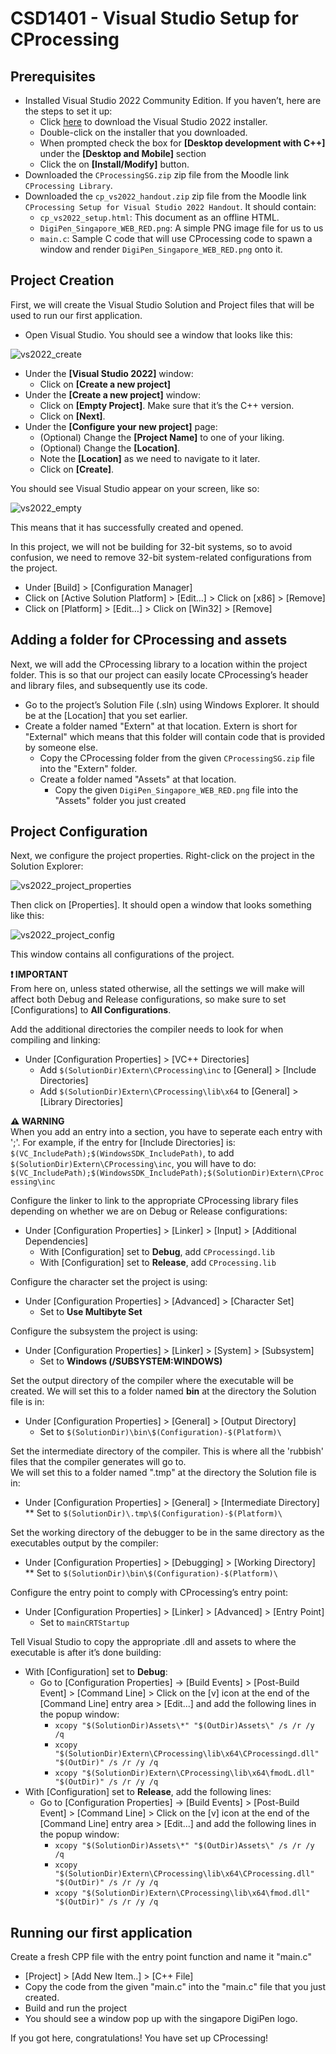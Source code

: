<!-- Converted from AsciiDoc to MarkDown with DownDoc -->

# CSD1401 - Visual Studio Setup for CProcessing

## Prerequisites

* Installed Visual Studio 2022 Community Edition. If you haven’t, here are the steps to set it up:
    * Click [here](https://visualstudio.microsoft.com/thank-you-downloading-visual-studio/?sku=Community&rel=16) to download the Visual Studio 2022 installer.
    * Double-click on the installer that you downloaded.
    * When prompted check the box for **[Desktop development with C++]** under the **[Desktop and Mobile]** section
    * Click the on **[Install/Modify]** button.
* Downloaded the `CProcessingSG.zip` zip file from the Moodle link `CProcessing Library`.
* Downloaded the `cp_vs2022_handout.zip` zip file from the Moodle link `CProcessing Setup for Visual Studio 2022 Handout`. It should contain:
    * `cp_vs2022_setup.html`: This document as an offline HTML.
    * `DigiPen_Singapore_WEB_RED.png`: A simple PNG image file for us to us
    * `main.c`: Sample C code that will use CProcessing code to spawn a window and render `DigiPen_Singapore_WEB_RED.png` onto it.

## Project Creation

First, we will create the Visual Studio Solution and Project files that will be used to run our first application.

* Open Visual Studio. You should see a window that looks like this:

![vs2022_create](res/vs2022_create.png)

* Under the **[Visual Studio 2022]** window:
    * Click on **[Create a new project]**
* Under the **[Create a new project]** window:
    * Click on **[Empty Project]**. Make sure that it’s the C++ version. 
    * Click on **[Next]**.
* Under the **[Configure your new project]** page:
    * (Optional) Change the **[Project Name]** to one of your liking.
    * (Optional) Change the **[Location]**.
    * Note the **[Location]** as we need to navigate to it later.
    * Click on **[Create]**.

You should see Visual Studio appear on your screen, like so:

![vs2022_empty](res/vs2022_empty.png)

This means that it has successfully created and opened.

In this project, we will not be building for 32-bit systems, so to avoid confusion, we need to remove 32-bit system-related configurations from the project.

*	Under [Build] > [Configuration Manager] 
* Click on [Active Solution Platform] > [Edit…] > Click on [x86] > [Remove]
* Click on [Platform] > [Edit…] > Click on [Win32] > [Remove]

## Adding a folder for CProcessing and assets

Next, we will add the CProcessing library to a location within the project folder. 
This is so that our project can easily locate CProcessing’s header and library files, and subsequently use its code.

* Go to the project’s Solution File (.sln) using Windows Explorer. It should be at the [Location] that you set earlier.
* Create a folder named "Extern" at that location. Extern is short for "External" which means that this folder will contain code that is provided by someone else.
    * Copy the CProcessing folder from the given `CProcessingSG.zip` file into the "Extern" folder.
    *	Create a folder named "Assets" at that location.
        *	Copy the given `DigiPen_Singapore_WEB_RED.png` file into the "Assets" folder you just created

## Project Configuration

Next, we configure the project properties. 
Right-click on the project in the Solution Explorer:

![vs2022_project_properties](res/vs2022_project_properties.png)

Then click on [Properties]. 
It should open a window that looks something like this:

![vs2022_project_config](res/vs2022_project_config.png)

This window contains all configurations of the project.

**❗ IMPORTANT**\
From here on, unless stated otherwise, all the settings we will make will affect both Debug and Release configurations, so make sure to set [Configurations] to **All Configurations**.

Add the additional directories the compiler needs to look for when compiling and linking:

*	Under [Configuration Properties] > [VC++ Directories]
    *	Add `$(SolutionDir)Extern\CProcessing\inc` to [General] > [Include Directories]
    *	Add `$(SolutionDir)Extern\CProcessing\lib\x64` to [General] > [Library Directories]

**⚠️ WARNING**\
When you add an entry into a section, you have to seperate each entry with ';'. 
For example, if the entry for [Include Directories] is: `$(VC_IncludePath);$(WindowsSDK_IncludePath)`, to add `$(SolutionDir)Extern\CProcessing\inc`, you will have to do: `$(VC_IncludePath);$(WindowsSDK_IncludePath);$(SolutionDir)Extern\CProcessing\inc`

Configure the linker to link to the appropriate CProcessing library files depending on whether we are on Debug or Release configurations:

*	Under [Configuration Properties] > [Linker] > [Input] > [Additional Dependencies]
    * With [Configuration] set to **Debug**, add `CProcessingd.lib`
    * With [Configuration] set to **Release**, add `CProcessing.lib`

Configure the character set the project is using:

*	Under [Configuration Properties] > [Advanced] > [Character Set]
    * Set to **Use Multibyte Set**

Configure the subsystem the project is using:

*	Under [Configuration Properties] > [Linker] > [System] > [Subsystem]
    *	Set to **Windows (/SUBSYSTEM:WINDOWS)**

Set the output directory of the compiler where the executable will be created. 
We will set this to a folder named **bin** at the directory the Solution file is in:

*	Under [Configuration Properties] > [General] > [Output Directory]
    *	Set to `$(SolutionDir)\bin\$(Configuration)-$(Platform)\`

Set the intermediate directory of the compiler. 
This is where all the 'rubbish' files that the compiler generates will go to.  
We will set this to a folder named ".tmp" at the directory the Solution file is in:

*	Under [Configuration Properties] > [General] > [Intermediate Directory]
** Set to `$(SolutionDir)\.tmp\$(Configuration)-$(Platform)\`

Set the working directory of the debugger to be in the same directory as the executables output by the compiler:

*	Under [Configuration Properties] > [Debugging] > [Working Directory]
** Set to `$(SolutionDir)\bin\$(Configuration)-$(Platform)\`

Configure the entry point to comply with CProcessing’s entry point:

* Under [Configuration Properties] > [Linker] > [Advanced] > [Entry Point]
  * Set to `mainCRTStartup`

Tell Visual Studio to copy the appropriate .dll and assets to where the executable is after it’s done building:

* With [Configuration] set to **Debug**:
    * Go to [Configuration Properties] -> [Build Events] > [Post-Build Event] > [Command Line] > Click on the [v] icon at the end of the [Command Line] entry area > [Edit...] and add the following lines in the popup window:
      *	`xcopy "$(SolutionDir)Assets\*" "$(OutDir)Assets\" /s /r /y /q`
      *	`xcopy "$(SolutionDir)Extern\CProcessing\lib\x64\CProcessingd.dll" "$(OutDir)" /s /r /y /q`
      *	`xcopy "$(SolutionDir)Extern\CProcessing\lib\x64\fmodL.dll" "$(OutDir)" /s /r /y /q`
*	With [Configuration] set to **Release**, add the following lines:
    * Go to [Configuration Properties] -> [Build Events] > [Post-Build Event] > [Command Line] > Click on the [v] icon at the end of the [Command Line] entry area > [Edit...] and add the following lines in the popup window:
        *	`xcopy "$(SolutionDir)Assets\*" "$(OutDir)Assets\" /s /r /y /q`
        *	`xcopy "$(SolutionDir)Extern\CProcessing\lib\x64\CProcessing.dll" "$(OutDir)" /s /r /y /q`
        *	`xcopy "$(SolutionDir)Extern\CProcessing\lib\x64\fmod.dll" "$(OutDir)" /s /r /y /q`

## Running our first application 

Create a fresh CPP file with the entry point function and name it "main.c"

*	[Project] > [Add New Item..] > [C++ File]
*	Copy the code from the given "main.c" into the "main.c" file that you just created.
*	Build and run the project
*	You should see a window pop up with the singapore DigiPen logo.

If you got here, congratulations! You have set up CProcessing!
